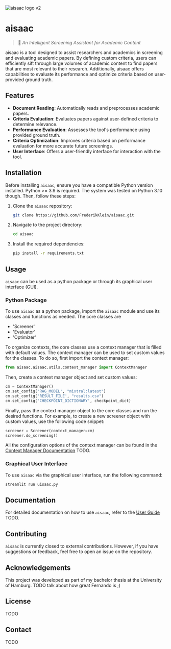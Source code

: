 ![aisaac logo v2](https://github.com/FrederikKlein/aisaac/assets/94715827/90a82ee5-9b58-4839-ac48-01d82123eab9)



# aisaac
> **🔮** *An Intelligent Screening Assistant for Academic Content*

aisaac is a tool designed to assist researchers and academics in screening and evaluating academic papers. By defining custom criteria, users can efficiently sift through large volumes of academic content to find papers that are most relevant to their research. Additionally, aisaac offers capabilities to evaluate its performance and optimize criteria based on user-provided ground truth.

## Features
- **Document Reading**: Automatically reads and preprocesses academic papers.
- **Criteria Evaluation**: Evaluates papers against user-defined criteria to determine relevance.
- **Performance Evaluation**: Assesses the tool's performance using provided ground truth.
- **Criteria Optimization**: Improves criteria based on performance evaluation for more accurate future screenings.
- **User Interface**: Offers a user-friendly interface for interaction with the tool.

## Installation

Before installing `aisaac`, ensure you have a compatible Python version installed. Python >= 3.9 is required. The system was tested on Python 3.10 though.
Then, follow these steps:

1. Clone the `aisaac` repository:
   ```bash
   git clone https://github.com/FrederikKlein/aisaac.git
    ```
2. Navigate to the project directory:
    ```bash
    cd aisaac
    ```
3. Install the required dependencies:
   ```bash
   pip install -r requirements.txt
   ```

## Usage
`aisaac` can be used as a python package or through its graphical user interface (GUI).

### Python Package
To use `aisaac` as a python package, import the `aisaac` module and use its classes and functions as needed. 
The core classes are
- 'Screener'
- 'Evaluator'
- 'Optimizer'

To organize contexts, the core classes use a context manager that is filled with default values. The context manager can be used to set custom values for the classes.
To do so, first import the context manager:
```python
from aisaac.aisaac.utils.context_manager import ContextManager
```
Then, create a context manager object and set custom values:
```python
cm = ContextManager()
cm.set_config('RAG_MODEL', "mixtral:latest")
cm.set_config('RESULT_FILE', "results.csv")
cm.set_config('CHECKPOINT_DICTIONARY', checkpoint_dict)
```
Finally, pass the context manager object to the core classes and run the desired functions. For example, to create a new screener object with custom values, use the following code snippet:
```python
screener = Screener(context_manager=cm)
screener.do_screening()
```
All the configuration options of the context manager can be found in the [Context Manager Documentation](docs/context_manager.md) TODO.



### Graphical User Interface
To use `aisaac` via the graphical user interface, run the following command:
   ```bash
   streamlit run uisaac.py
   ```

## Documentation
For detailed documentation on how to use `aisaac`, refer to the [User Guide](docs/user_guide.md) TODO.

## Contributing
`aisaac` is currently closed to external contributions. However, if you have suggestions or feedback, feel free to open an issue on the repository.

## Acknowledgements
This project was developed as part of my bachelor thesis at the University of Hamburg.
TODO talk about how great Fernando is ;)

## License
TODO

## Contact
TODO
